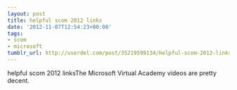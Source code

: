```yaml
---
layout: post
title: helpful scom 2012 links
date: '2012-11-07T12:54:23+00:00'
tags:
- scom
- microsoft
tumblr_url: http://userdel.com/post/35219599134/helpful-scom-2012-links
---
```

helpful scom 2012 linksThe Microsoft Virtual Academy videos are pretty decent.
